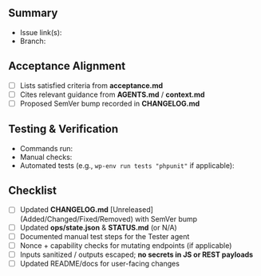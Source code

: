 ## Summary

- Issue link(s):
- Branch:

## Acceptance Alignment

- [ ] Lists satisfied criteria from **acceptance.md**
- [ ] Cites relevant guidance from **AGENTS.md** / **context.md**
- [ ] Proposed SemVer bump recorded in **CHANGELOG.md**

## Testing & Verification

- Commands run:
- Manual checks:
- Automated tests (e.g., `wp-env run tests "phpunit"` if applicable):

## Checklist

- [ ] Updated **CHANGELOG.md** [Unreleased] (Added/Changed/Fixed/Removed) with SemVer bump
- [ ] Updated **ops/state.json** & **STATUS.md** (or N/A)
- [ ] Documented manual test steps for the Tester agent
- [ ] Nonce + capability checks for mutating endpoints (if applicable)
- [ ] Inputs sanitized / outputs escaped; **no secrets in JS or REST payloads**
- [ ] Updated README/docs for user-facing changes
